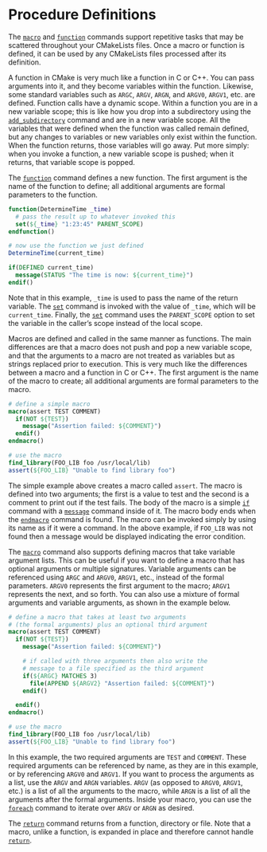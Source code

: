 # Procedure Definitions
The [`macro`](https://cmake.org/cmake/help/latest/command/macro.html#command:macro) and [`function`](https://cmake.org/cmake/help/latest/command/function.html#command:function) commands support repetitive tasks that may be scattered throughout your CMakeLists files. Once a macro or function is defined, it can be used by any CMakeLists files processed after its definition.

A function in CMake is very much like a function in C or C++. You can pass arguments into it, and they become variables within the function. Likewise, some standard variables such as `ARGC`, `ARGV`, `ARGN`, and `ARGV0`, `ARGV1`, etc. are defined. Function calls have a dynamic scope. Within a function you are in a new variable scope; this is like how you drop into a subdirectory using the [`add_subdirectory`](https://cmake.org/cmake/help/latest/command/add_subdirectory.html#command:add_subdirectory) command and are in a new variable scope. All the variables that were defined when the function was called remain defined, but any changes to variables or new variables only exist within the function. When the function returns, those variables will go away. Put more simply: when you invoke a function, a new variable scope is pushed; when it returns, that variable scope is popped.

The [`function`](https://cmake.org/cmake/help/latest/command/function.html#command:function) command defines a new function. The first argument is the name of the function to define; all additional arguments are formal parameters to the function.
```cmake
function(DetermineTime _time)
  # pass the result up to whatever invoked this
  set(${_time} "1:23:45" PARENT_SCOPE)
endfunction()

# now use the function we just defined
DetermineTime(current_time)

if(DEFINED current_time)
  message(STATUS "The time is now: ${current_time}")
endif()
```

Note that in this example, `_time` is used to pass the name of the return variable. The [`set`](https://cmake.org/cmake/help/latest/command/set.html#command:set) command is invoked with the value of `_time`, which will be `current_time`. Finally, the [`set`](https://cmake.org/cmake/help/latest/command/set.html#command:set) command uses the `PARENT_SCOPE` option to set the variable in the caller’s scope instead of the local scope.

Macros are defined and called in the same manner as functions. The main differences are that a macro does not push and pop a new variable scope, and that the arguments to a macro are not treated as variables but as strings replaced prior to execution. This is very much like the differences between a macro and a function in C or C++. The first argument is the name of the macro to create; all additional arguments are formal parameters to the macro.
```cmake
# define a simple macro
macro(assert TEST COMMENT)
  if(NOT ${TEST})
    message("Assertion failed: ${COMMENT}")
  endif()
endmacro()

# use the macro
find_library(FOO_LIB foo /usr/local/lib)
assert(${FOO_LIB} "Unable to find library foo")
```

The simple example above creates a macro called `assert`. The macro is defined into two arguments; the first is a value to test and the second is a comment to print out if the test fails. The body of the macro is a simple [`if`](https://cmake.org/cmake/help/latest/command/if.html#command:if) command with a [`message`](https://cmake.org/cmake/help/latest/command/message.html#command:message) command inside of it. The macro body ends when the [`endmacro`](https://cmake.org/cmake/help/latest/command/endmacro.html#command:endmacro) command is found. The macro can be invoked simply by using its name as if it were a command. In the above example, if `FOO_LIB` was not found then a message would be displayed indicating the error condition.

The [`macro`](https://cmake.org/cmake/help/latest/command/macro.html#command:macro) command also supports defining macros that take variable argument lists. This can be useful if you want to define a macro that has optional arguments or multiple signatures. Variable arguments can be referenced using `ARGC` and `ARGV0`, `ARGV1`, etc., instead of the formal parameters. `ARGV0` represents the first argument to the macro; `ARGV1` represents the next, and so forth. You can also use a mixture of formal arguments and variable arguments, as shown in the example below.
```cmake
# define a macro that takes at least two arguments
# (the formal arguments) plus an optional third argument
macro(assert TEST COMMENT)
  if(NOT ${TEST})
    message("Assertion failed: ${COMMENT}")

    # if called with three arguments then also write the
    # message to a file specified as the third argument
    if(${ARGC} MATCHES 3)
      file(APPEND ${ARGV2} "Assertion failed: ${COMMENT}")
    endif()

  endif()
endmacro()

# use the macro
find_library(FOO_LIB foo /usr/local/lib)
assert(${FOO_LIB} "Unable to find library foo")
```

In this example, the two required arguments are `TEST` and `COMMENT`. These required arguments can be referenced by name, as they are in this example, or by referencing `ARGV0` and `ARGV1`. If you want to process the arguments as a list, use the `ARGV` and `ARGN` variables. `ARGV` (as opposed to `ARGV0`, `ARGV1`, etc.) is a list of all the arguments to the macro, while `ARGN` is a list of all the arguments after the formal arguments. Inside your macro, you can use the [`foreach`](https://cmake.org/cmake/help/latest/command/foreach.html#command:foreach) command to iterate over `ARGV` or `ARGN` as desired.

The [`return`](https://cmake.org/cmake/help/latest/command/return.html#command:return) command returns from a function, directory or file. Note that a macro, unlike a function, is expanded in place and therefore cannot handle [`return`](https://cmake.org/cmake/help/latest/command/return.html#command:return).
